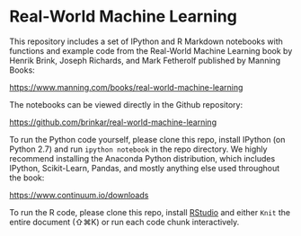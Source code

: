# Real-World Machine Learning

This repository includes a set of IPython and R Markdown notebooks with 
functions and example
code from the Real-World Machine Learning book by Henrik Brink, Joseph
Richards, and Mark Fetherolf published by Manning Books:

https://www.manning.com/books/real-world-machine-learning

The notebooks can be viewed directly in the Github repository:

https://github.com/brinkar/real-world-machine-learning

To run the Python code yourself, please clone this repo, install IPython (on Python 2.7) and run
`ipython notebook` in the repo directory. We highly recommend installing the Anaconda Python distribution, which includes IPython, Scikit-Learn, Pandas, and mostly anything else used throughout the book:

https://www.continuum.io/downloads

To run the R code, please clone this repo, install [RStudio](https://www.rstudio.com/products/rstudio/download/)
and either `Knit` the entire document (⇧⌘K) or run each code chunk
interactively.
